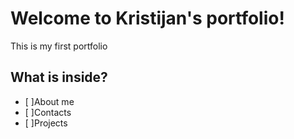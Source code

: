 # Welcome to Kristijan's portfolio!

This is my first portfolio

## What is inside?

- [ ]About me
- [ ]Contacts
- [ ]Projects

